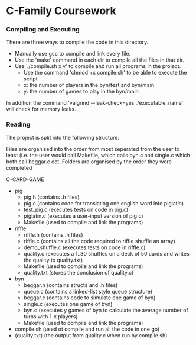 # C-Family Coursework

### Compiling and Executing

There are three ways to compile the code in this directory.
- Manually use gcc to compile and link every file.
- Use the 'make' command in each dir to compile all the files in that dir.
- Use './compile.sh x y' to compile and run all programs in the project.
    - Use the command 'chmod +x compile.sh' to be able to execute the script
    - x: the number of players in the byn/test and byn/main
    - y: the number of games to play in the byn/main

In addition the command 'valgrind --leak-check=yes ./executable_name' will check for memory leaks.

### Reading

The project is split into the following structure.

Files are organised into the order from most seperated from the user to least (i.e. the user would call Makefile, which calls byn.c and single.c which both call beggar.c ect. Folders are organised by the order they were completed

C-CARD-GAME
- pig
    - pig.h (contains .h files)
    - pig.c (contains code for translating one english word into piglatin)
    - test_pig.c (executes tests on code in pig.c)
    - piglatin.c (executes a user-input version of pig.c)
    - Makefile (used to compile and link the programs)
- riffle
    - riffle.h (contains .h files)
    - riffle.c (contains all the code required to riffle shuffle an array)
    - demo_shuffle.c (executes tests on code in riffle.c)
    - quality.c (executes a 1..30 shuffles on a deck of 50 cards and writes the quality to quality.txt)
    - Makefile (used to compile and link the programs)
    - quality.txt (stores the conclusion of quality.c)
- byn
    - beggar.h (contains structs and .h files)
    - queue.c (contains a linked-list style queue structure)
    - beggar.c (contains code to simulate one game of byn)
    - single.c (executes one game of byn)
    - byn.c (executes y games of byn to calculate the average number of turns with 1-x players)
    - Makefile (used to compile and link the programs)
- compile.sh (used ot compile and run all the code in one go)
- (quality.txt) (the output from quality.c when run by compile.sh)